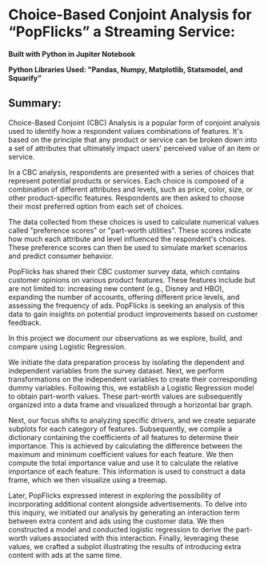 # Choice-Based Conjoint Analysis for “PopFlicks” a Streaming Service:

**Built with Python in Jupiter Notebook**

**Python Libraries Used: "Pandas, Numpy, Matplotlib, Statsmodel, and Squarify"**

## Summary:

Choice-Based Conjoint (CBC) Analysis is a popular form of conjoint analysis used to identify how a respondent values combinations of features. It's based on the principle that any product or service can be broken down into a set of attributes that ultimately impact users' perceived value of an item or service.

In a CBC analysis, respondents are presented with a series of choices that represent potential products or services. Each choice is composed of a combination of different attributes and levels, such as price, color, size, or other product-specific features. Respondents are then asked to choose their most preferred option from each set of choices.

The data collected from these choices is used to calculate numerical values called "preference scores" or "part-worth utilities". These scores indicate how much each attribute and level influenced the respondent's choices. These preference scores can then be used to simulate market scenarios and predict consumer behavior.

PopFlicks has shared their CBC customer survey data, which contains customer opinions on various product features. These features include but are not limited to: increasing new content (e.g., Disney and HBO), expanding the number of accounts, offering different price levels, and assessing the frequency of ads. PopFlicks is seeking an analysis of this data to gain insights on potential product improvements based on customer feedback.

In this project we document our observations as we explore, build, and compare using Logistic Regression.

We initiate the data preparation process by isolating the dependent and independent variables from the survey dataset. Next, we perform transformations on the independent variables to create their corresponding dummy variables. Following this, we establish a Logistic Regression model to obtain part-worth values. These part-worth values are subsequently organized into a data frame and visualized through a horizontal bar graph.

Next, our focus shifts to analyzing specific drivers, and we create separate subplots for each category of features. Subsequently, we compile a dictionary containing the coefficients of all features to determine their importance. This is achieved by calculating the difference between the maximum and minimum coefficient values for each feature. We then compute the total importance value and use it to calculate the relative importance of each feature. This information is used to construct a data frame, which we then visualize using a treemap.

Later, PopFlicks expressed interest in exploring the possibility of incorporating additional content alongside advertisements. To delve into this inquiry, we initiated our analysis by generating an interaction term between extra content and ads using the customer data. We then constructed a model and conducted logistic regression to derive the part-worth values associated with this interaction. Finally, leveraging these values, we crafted a subplot illustrating the results of introducing extra content with ads at the same time.
